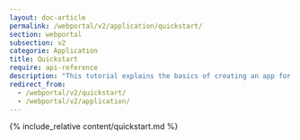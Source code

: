 ```yaml
---
layout: doc-article
permalink: /webportal/v2/application/quickstart/
section: webportal
subsection: v2
categorie: Application
title: Quickstart
require: api-reference
description: "This tutorial explains the basics of creating an app for Webportal v2 and using our API features."
redirect_from:
  - /webportal/v2/quickstart/
  - /webportal/v2/application/
---
```


{% include_relative content/quickstart.md %}
